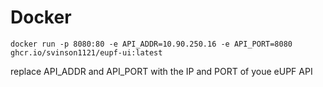 # Docker

`docker run -p 8080:80 -e API_ADDR=10.90.250.16 -e API_PORT=8080 ghcr.io/svinson1121/eupf-ui:latest`

replace API_ADDR and API_PORT with the IP and PORT of youe eUPF API 
